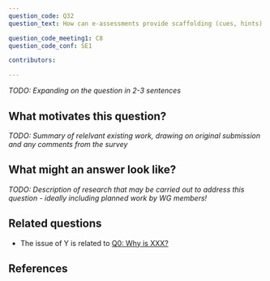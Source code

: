 ```yaml
---
question_code: Q32 
question_text: How can e-assessments provide scaffolding (cues, hints) during and after mathematical problem-solving tasks? 

question_code_meeting1: C8 
question_code_conf: SE1 

contributors: 

---
```

*TODO: Expanding on the question in 2-3 sentences*

## What motivates this question?

*TODO: Summary of relelvant existing work, drawing on original submission and any comments from the survey*

## What might an answer look like?

*TODO: Description of research that may be carried out to address this question - ideally including planned work by WG members!*

## Related questions

* The issue of Y is related to [Q0: Why is XXX?](Q0)

## References
